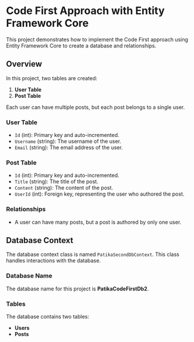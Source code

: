 # Code First Approach with Entity Framework Core

This project demonstrates how to implement the Code First approach using Entity Framework Core to create a database and relationships.

## Overview

In this project, two tables are created:
1. **User Table**
2. **Post Table**

Each user can have multiple posts, but each post belongs to a single user.

### User Table
- `Id` (int): Primary key and auto-incremented.
- `Username` (string): The username of the user.
- `Email` (string): The email address of the user.

### Post Table
- `Id` (int): Primary key and auto-incremented.
- `Title` (string): The title of the post.
- `Content` (string): The content of the post.
- `UserId` (int): Foreign key, representing the user who authored the post.

### Relationships
- A user can have many posts, but a post is authored by only one user.

## Database Context

The database context class is named `PatikaSecondDbContext`. This class handles interactions with the database.

### Database Name
The database name for this project is **PatikaCodeFirstDb2**.

### Tables
The database contains two tables:
- **Users**
- **Posts**
